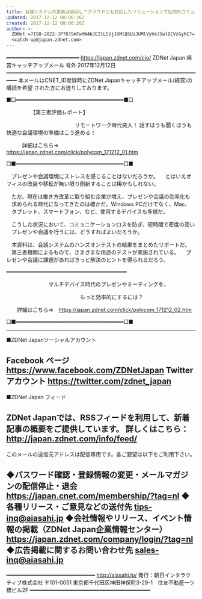 ```yaml
---
title: 会議システムの更新は後回し？クラウドにも対応したソリューションで社内外コミュニケーションに喝！ 【ZDNet Japan 経営キャッチアップ 号外】
updated: 2017-12-12 08:06:26Z
created: 2017-12-12 08:06:26Z
author: >-
  ZDNet =?ISO-2022-JP?B?SmFwYW4bJEIlLSVjJUMlQSUiJUMlVyVeJSwlOCVzGyhC?=
  <catch-up@japan.zdnet.com>
---
```


━━━━━━━━━━━━━━━━━━━━━━━ https://japan.zdnet.com/cio/
ZDNet Japan 経営キャッチアップメール 号外 2017年12月12日
━━━━━━━━━━━━━━━━━━━━━━━━━━━━━━━━━━━━━━
本メールはCNET_ID登録時にZDNet Japanキャッチアップメール(経営)の購読を希望
された方にお送りしております。

■□━━━━━━━━━━━━━━━━━━━━━━━━━━━━━━━━━━■□

　 　　　 【第三者評価レポート】

　　　　　　　　　　　　　リモートワーク時代突入！
話すほうも聞くほうも快適な会議環境の準備はこう進める！

　　　詳細はこちら⇒　https://japan.zdnet.com/click/polycom_171212_01.htm

□■━━━━━━━━━━━━━━━━━━━━━━━━━━━━━━━━━━□■

　プレゼンや会議環境にストレスを感じることはないだろうか。
　とはいえオフィスの改装や移転が無い限り刷新することは稀かもしれない。

　ただ、現在は働き方改革に取り組む企業が増え、プレゼンや会議の効率化も
　求められる時代になってきたのは確かだ。Windows PCだけでなく、Mac、
　タブレット、スマートフォン、など、使用するデバイスも多様だ。

　こうした状況において、コミュニケーションロスを防ぎ、短時間で密度の高い
　プレゼンや会議を行うには、どうすればよいだろうか。

　本資料は、会議システムのハンズオンテストの結果をまとめたリポートだ。
　第三者機関によるもので、さまざまな用途のテストが実施されている。
　プレゼンや会議に課題があればきっと解決のヒントを得られるだろう。

━━━━━━━━━━━━━━━━━━━━━━━━━━━━━━━━━━━━━━

　　　　　　　　マルチデバイス時代のプレゼンやミーティングを、

　　　　　　　　　　　　　　もっと効率的にするには？

　　詳細はこちら⇒　https://japan.zdnet.com/click/polycom_171212_02.htm

□■━━━━━━━━━━━━━━━━━━━━━━━━━━━━━━━━━━□■

---------------------------------------------------------------------------
■ZDNet Japanソーシャルアカウント

Facebook ページ https://www.facebook.com/ZDNetJapan
Twitter アカウント https://twitter.com/zdnet_japan
----------------------------------------------------------------------------
■ZDNet Japan フィード

ZDNet Japanでは、RSSフィードを利用して、新着記事の概要をご提供しています。
詳しくはこちら： http://japan.zdnet.com/info/feed/
----------------------------------------------------------------------------

このメールの送信元アドレスは配信専用です。各ご要望は以下をご利用下さい。

◆パスワード確認・登録情報の変更・メールマガジンの配信停止・退会
 https://japan.cnet.com/membership/?tag=nl
◆各種リリース・ご意見などの送付先
 [tips-inq@aiasahi.jp](mailto:tips-inq@aiasahi.jp)
◆会社情報やリリース、イベント情報の掲載（ZDNet Japan企業情報センター）
 https://japan.zdnet.com/company/login/?tag=nl
◆広告掲載に関するお問い合わせ先
 [sales-inq@aiasahi.jp](mailto:sales-inq@aiasahi.jp)
----------------------------------------------------------------------------
━━━━━━━━━━━━━━━━━━━━━━━━━━━━ http://aiasahi.jp/
発行：朝日インタラクティブ株式会社
〒101-0051 東京都千代田区神田神保町3-29-1　住友不動産一ツ橋ビル2F
━━━━━━━━━━━━━━━━━━━━━━━━━━━━━━━━━━━━━━